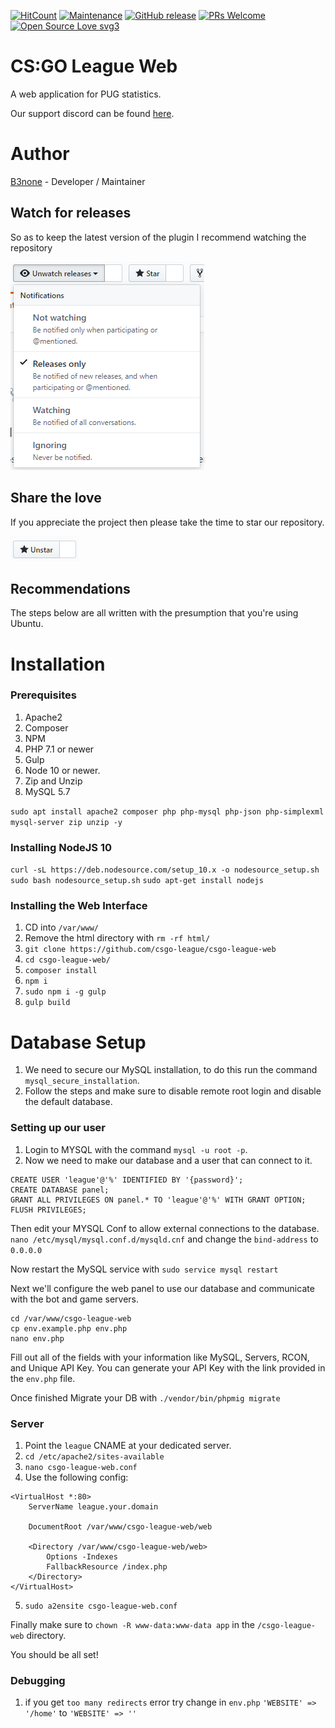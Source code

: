 [![HitCount](http://hits.dwyl.io/csgo-league/csgo-league-web.svg)](http://hits.dwyl.io/csgo-league/csgo-league-web)
[![Maintenance](https://img.shields.io/badge/Maintained%3F-yes-green.svg)](https://github.com/csgo-league/csgo-league-web/graphs/commit-activity)
[![GitHub release](https://img.shields.io/github/release/csgo-league/csgo-league-web.svg)](https://github.com/csgo-league/csgo-league-web/releases/)
[![PRs Welcome](https://img.shields.io/badge/PRs-welcome-brightgreen.svg?style=flat-square)](http://makeapullrequest.com)
[![Open Source Love svg3](https://badges.frapsoft.com/os/v3/open-source.svg?v=103)](https://github.com/csgo-league)

# CS:GO League Web
A web application for PUG statistics.

Our support discord can be found [here](https://discord.gg/b5MhANU).

# Author
[B3none](https://b3none.co.uk/) - Developer / Maintainer

## Watch for releases

So as to keep the latest version of the plugin I recommend watching the repository

![Watch releases](https://github.com/b3none/gdprconsent/raw/development/.github/README_ASSETS/watch_releases.png)

## Share the love

If you appreciate the project then please take the time to star our repository.

![Star us](https://github.com/b3none/gdprconsent/raw/development/.github/README_ASSETS/star_us.png)

## Recommendations
The steps below are all written with the presumption that you're using Ubuntu.

# Installation

### Prerequisites
1. Apache2
2. Composer
3. NPM
4. PHP 7.1 or newer
5. Gulp
6. Node 10 or newer.
7. Zip and Unzip
8. MySQL 5.7

`sudo apt install apache2 composer php php-mysql php-json php-simplexml mysql-server zip unzip -y`


### Installing NodeJS 10
`curl -sL https://deb.nodesource.com/setup_10.x -o nodesource_setup.sh`
`sudo bash nodesource_setup.sh`
`sudo apt-get install nodejs`

### Installing the Web Interface
1. CD into `/var/www/`
2. Remove the html directory with `rm -rf html/`
3. `git clone https://github.com/csgo-league/csgo-league-web`
4. `cd csgo-league-web/`
5. `composer install`
6. `npm i`
7. `sudo npm i -g gulp`
8. `gulp build`

# Database Setup
1. We need to secure our MySQL installation, to do this run the command `mysql_secure_installation`.
2. Follow the steps and make sure to disable remote root login and disable the default database.

### Setting up our user
1. Login to MYSQL with the command `mysql -u root -p`.
2. Now we need to make our database and a user that can connect to it.
```
CREATE USER 'league'@'%' IDENTIFIED BY '{password}';
CREATE DATABASE panel;
GRANT ALL PRIVILEGES ON panel.* TO 'league'@'%' WITH GRANT OPTION;
FLUSH PRIVILEGES;
```
Then edit your MYSQL Conf to allow external connections to the database. 
`nano /etc/mysql/mysql.conf.d/mysqld.cnf` and change the `bind-address` to `0.0.0.0`

Now restart the MySQL service with `sudo service mysql restart`

Next we'll configure the web panel to use our database and communicate with the bot and game servers.
```
cd /var/www/csgo-league-web
cp env.example.php env.php
nano env.php
```
Fill out all of the fields with your information like MySQL, Servers, RCON, and Unique API Key. You can generate your API Key with the link provided in the `env.php` file.

Once finished Migrate your DB with `./vendor/bin/phpmig migrate`

### Server 
1. Point the `league` CNAME at your dedicated server.
2. `cd /etc/apache2/sites-available`
3. `nano csgo-league-web.conf`
4. Use the following config:
```apacheconfig
<VirtualHost *:80>
    ServerName league.your.domain

    DocumentRoot /var/www/csgo-league-web/web

    <Directory /var/www/csgo-league-web/web>
        Options -Indexes
        FallbackResource /index.php
    </Directory>
</VirtualHost>
```
5. `sudo a2ensite csgo-league-web.conf`

Finally make sure to `chown -R www-data:www-data app` in the `/csgo-league-web` directory.

You should be all set!

### Debugging
1. if you get `too many redirects` error try change in `env.php` `'WEBSITE' => '/home'` to `'WEBSITE' => ''`
